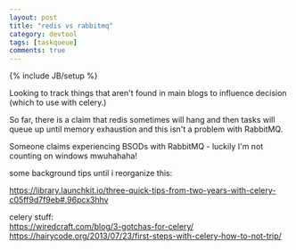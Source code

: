 ```yaml
---
layout: post
title: "redis vs rabbitmq"
category: devtool
tags: [taskqueue]
comments: true
---
```

{% include JB/setup %}

Looking to track things that aren't found in main blogs to influence decision (which to use with celery.)
  
So far, there is a claim that redis sometimes will hang and then tasks will queue up until memory exhaustion and this isn't a problem with RabbitMQ.
  
Someone claims experiencing BSODs with RabbitMQ - luckily I'm not counting on windows mwuhahaha!

  
  
some background tips until i reorganize this:
  
<https://library.launchkit.io/three-quick-tips-from-two-years-with-celery-c05ff9d7f9eb#.96pcx3hhv>
  
  
celery stuff:  
https://wiredcraft.com/blog/3-gotchas-for-celery/
https://hairycode.org/2013/07/23/first-steps-with-celery-how-to-not-trip/


